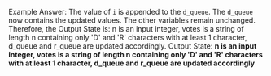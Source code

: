 Example Answer:
The value of `i` is appended to the `d_queue`. The `d_queue` now contains the updated values. The other variables remain unchanged. Therefore, the Output State is: n is an input integer, votes is a string of length n containing only 'D' and 'R' characters with at least 1 character, d_queue and r_queue are updated accordingly.
Output State: **n is an input integer, votes is a string of length n containing only 'D' and 'R' characters with at least 1 character, d_queue and r_queue are updated accordingly**